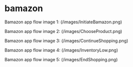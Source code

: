 # bamazon

Bamazon app flow image 1:
(/images/InitiateBamazon.png)

Bamazon app flow image 2:
(/images/ChooseProduct.png)

Bamazon app flow image 3:
(/images/ContinueShopping.png)

Bamazon app flow image 4:
(/images/InventoryLow.png)

Bamazon app flow image 5:
(/images/EndShopping.png)
